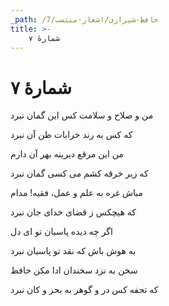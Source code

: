 ```yaml
---
_path: /حافظ-شیرازی/اشعار-منتسب/7
title: >-
    شمارهٔ ۷
---
```

# شمارهٔ ۷

<div class="b" id="bn1"><div class="m1"><p>من و صلاح و سلامت کس این گمان نبرد</p></div>
<div class="m2"><p>که کس به رند خرابات ظن آن نبرد</p></div></div>
<div class="b" id="bn2"><div class="m1"><p>من این مرقع دیرینه بهر آن دارم</p></div>
<div class="m2"><p>که زیر خرقه کشم می کسی گمان نبرد</p></div></div>
<div class="b" id="bn3"><div class="m1"><p>مباش غره به علم و عمل، فقیه! مدام</p></div>
<div class="m2"><p>که هیچکس ز قضای خدای جان نبرد</p></div></div>
<div class="b" id="bn4"><div class="m1"><p>اگر چه دیده پاسبان تو ای دل</p></div>
<div class="m2"><p>به هوش باش که نقد تو پاسبان نبرد</p></div></div>
<div class="b" id="bn5"><div class="m1"><p>سخن به نزد سخندان ادا مکن حافظ</p></div>
<div class="m2"><p>که تحفه کس در و گوهر به بحر و کان نبرد</p></div></div>
